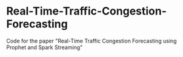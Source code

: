 # Real-Time-Traffic-Congestion-Forecasting
Code for the paper "Real-Time Traffic Congestion Forecasting using Prophet and Spark Streaming"
